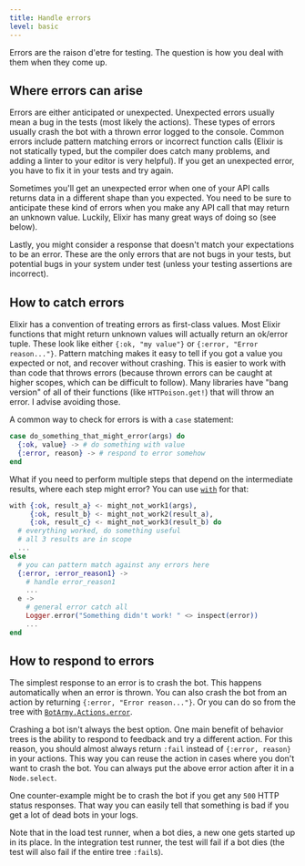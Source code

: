 ```yaml
---
title: Handle errors
level: basic
---
```


Errors are the raison d'etre for testing. The question is how you deal with them when
they come up.

## Where errors can arise

Errors are either anticipated or unexpected. Unexpected errors usually mean a bug in
the tests (most likely the actions). These types of errors usually crash the bot with
a thrown error logged to the console. Common errors include pattern matching errors
or incorrect function calls (Elixir is not statically typed, but the compiler does
catch many problems, and adding a linter to your editor is very helpful). If you get
an unexpected error, you have to fix it in your tests and try again.

Sometimes you'll get an unexpected error when one of your API calls returns data in a
different shape than you expected. You need to be sure to anticipate these kind of
errors when you make any API call that may return an unknown value. Luckily, Elixir
has many great ways of doing so (see below).

Lastly, you might consider a response that doesn't match your expectations to be an
error. These are the only errors that are not bugs in your tests, but potential bugs
in your system under test (unless your testing assertions are incorrect).

## How to catch errors

Elixir has a convention of treating errors as first-class values. Most Elixir
functions that might return unknown values will actually return an ok/error tuple.
These look like either `{:ok, "my value"}` or `{:error, "Error reason..."}`. Pattern
matching makes it easy to tell if you got a value you expected or not, and recover
without crashing. This is easier to work with than code that throws errors (because
thrown errors can be caught at higher scopes, which can be difficult to follow).
Many libraries have "bang version" of all of their functions (like `HTTPoison.get!`)
that will throw an error. I advise avoiding those.

A common way to check for errors is with a `case` statement:

```elixir
case do_something_that_might_error(args) do
  {:ok, value} -> # do something with value
  {:error, reason} -> # respond to error somehow
end
```

What if you need to perform multiple steps that depend on the intermediate results,
where each step might error? You can use [`with`][with] for that:

```elixir
with {:ok, result_a} <- might_not_work1(args),
     {:ok, result_b} <- might_not_work2(result_a),
     {:ok, result_c} <- might_not_work3(result_b) do
  # everything worked, do something useful
  # all 3 results are in scope
  ...
else
  # you can pattern match against any errors here
  {:error, :error_reason1} ->
    # handle error_reason1
    ...
  e ->
    # general error catch all
    Logger.error("Something didn't work! " <> inspect(error))
    ...
end
```

## How to respond to errors

The simplest response to an error is to crash the bot. This happens automatically
when an error is thrown. You can also crash the bot from an action by returning
`{:error, "Error reason..."}`. Or you can do so from the tree with
[`BotArmy.Actions.error`][error action].

Crashing a bot isn't always the best option. One main benefit of behavior trees is
the ability to respond to feedback and try a different action. For this reason, you
should almost always return `:fail` instead of `{:error, reason}` in your actions.
This way you can reuse the action in cases where you don't want to crash the bot.
You can always put the above error action after it in a `Node.select`.

One counter-example might be to crash the bot if you get any `500` HTTP status
responses. That way you can easily tell that something is bad if you get a lot of
dead bots in your logs.

Note that in the load test runner, when a bot dies, a new one gets started up in its
place. In the integration test runner, the test will fail if a bot dies (the test
will also fail if the entire tree `:fail`s).

[error action]: https://git.corp.adobe.com/pages/manticore/bot_army/BotArmy.Actions.html#error/2
[with]: https://hexdocs.pm/elixir/Kernel.SpecialForms.html#with/1

